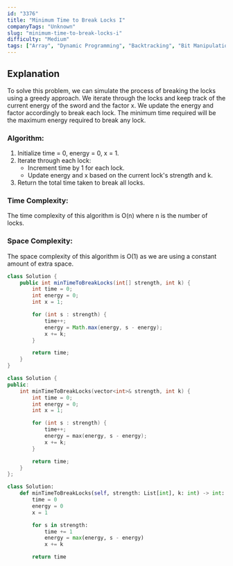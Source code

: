 ```yaml
---
id: "3376"
title: "Minimum Time to Break Locks I"
companyTags: "Unknown"
slug: "minimum-time-to-break-locks-i"
difficulty: "Medium"
tags: ["Array", "Dynamic Programming", "Backtracking", "Bit Manipulation", "Depth-First Search", "Bitmask"]
---
```


## Explanation
To solve this problem, we can simulate the process of breaking the locks using a greedy approach. We iterate through the locks and keep track of the current energy of the sword and the factor x. We update the energy and factor accordingly to break each lock. The minimum time required will be the maximum energy required to break any lock.

### Algorithm:
1. Initialize time = 0, energy = 0, x = 1.
2. Iterate through each lock:
   - Increment time by 1 for each lock.
   - Update energy and x based on the current lock's strength and k.
3. Return the total time taken to break all locks.

### Time Complexity:
The time complexity of this algorithm is O(n) where n is the number of locks.

### Space Complexity:
The space complexity of this algorithm is O(1) as we are using a constant amount of extra space.
```java
class Solution {
    public int minTimeToBreakLocks(int[] strength, int k) {
        int time = 0;
        int energy = 0;
        int x = 1;

        for (int s : strength) {
            time++;
            energy = Math.max(energy, s - energy);
            x += k;
        }

        return time;
    }
}
```

```cpp
class Solution {
public:
    int minTimeToBreakLocks(vector<int>& strength, int k) {
        int time = 0;
        int energy = 0;
        int x = 1;

        for (int s : strength) {
            time++;
            energy = max(energy, s - energy);
            x += k;
        }

        return time;
    }
};
```

```python
class Solution:
    def minTimeToBreakLocks(self, strength: List[int], k: int) -> int:
        time = 0
        energy = 0
        x = 1

        for s in strength:
            time += 1
            energy = max(energy, s - energy)
            x += k

        return time
```